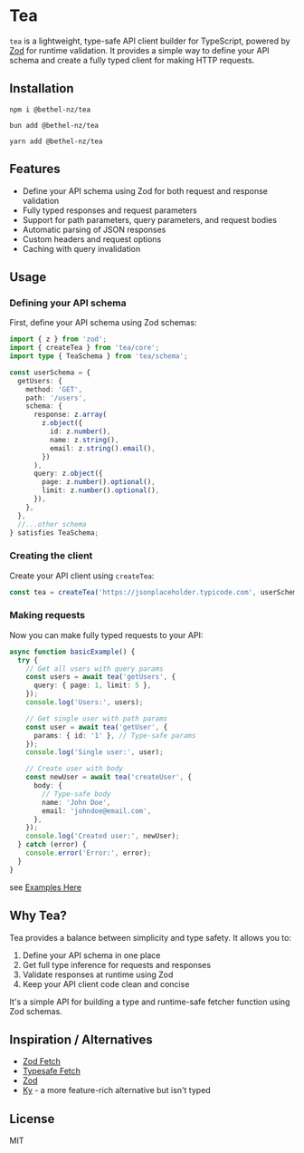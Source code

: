 # Tea

`tea` is a lightweight, type-safe API client builder for TypeScript, powered by [Zod](https://github.com/colinhacks/zod) for runtime validation. It provides a simple way to define your API schema and create a fully typed client for making HTTP requests.

## Installation

```shell
npm i @bethel-nz/tea

bun add @bethel-nz/tea

yarn add @bethel-nz/tea
```

## Features

- Define your API schema using Zod for both request and response validation
- Fully typed responses and request parameters
- Support for path parameters, query parameters, and request bodies
- Automatic parsing of JSON responses
- Custom headers and request options
- Caching with query invalidation

## Usage

### Defining your API schema

First, define your API schema using Zod schemas:

```typescript
import { z } from 'zod';
import { createTea } from 'tea/core';
import type { TeaSchema } from 'tea/schema';

const userSchema = {
  getUsers: {
    method: 'GET',
    path: '/users',
    schema: {
      response: z.array(
        z.object({
          id: z.number(),
          name: z.string(),
          email: z.string().email(),
        })
      ),
      query: z.object({
        page: z.number().optional(),
        limit: z.number().optional(),
      }),
    },
  },
  //...other schema
} satisfies TeaSchema;
```

### Creating the client

Create your API client using `createTea`:

```typescript
const tea = createTea('https://jsonplaceholder.typicode.com', userSchema);

```

### Making requests

Now you can make fully typed requests to your API:

```typescript
async function basicExample() {
  try {
    // Get all users with query params
    const users = await tea('getUsers', {
      query: { page: 1, limit: 5 },
    });
    console.log('Users:', users);

    // Get single user with path params
    const user = await tea('getUser', {
      params: { id: '1' }, // Type-safe params
    });
    console.log('Single user:', user);

    // Create user with body
    const newUser = await tea('createUser', {
      body: {
        // Type-safe body
        name: 'John Doe',
        email: 'johndoe@email.com',
      },
    });
    console.log('Created user:', newUser);
  } catch (error) {
    console.error('Error:', error);
  }
}
```

see [Examples Here](./src/examples)

## Why Tea?

Tea provides a balance between simplicity and type safety. It allows you to:

1. Define your API schema in one place
2. Get full type inference for requests and responses
3. Validate responses at runtime using Zod
4. Keep your API client code clean and concise

It's a simple API for building a type and runtime-safe fetcher function using Zod schemas.

## Inspiration / Alternatives

- [Zod Fetch](https://github.com/mattpocock/zod-fetch)
- [Typesafe Fetch](https://github.com/aurbano/typesafe-fetch)
- [Zod](https://github.com/colinhacks/zod)
- [Ky](https://github.com/sindresorhus/ky) - a more feature-rich alternative but isn't typed

## License

MIT
